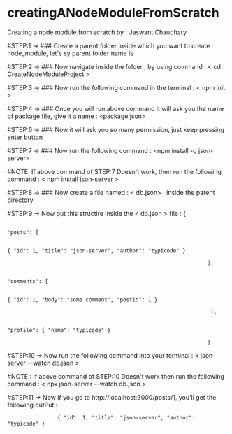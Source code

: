 # creatingANodeModuleFromScratch
Creating a node module from scratch by : Jaswant Chaudhary

#STEP:1 -> ### Create a parent folder inside which you want to create node_module, let's sy parent folder name is <CreateNodeModuleProject>
  
#STEP:2 -> ### Now navigate inside the folder <CreateNodeModuleProject>, by using command : < cd CreateNodeModuleProject >
  
#STEP:3 -> ### Now run the following command in the terminal : < npm init >
  
#STEP:4 -> ### Once you will run above command it will ask you the name of package file, give it a name : <package.json>
  
#STEP:6 -> ### Now it will ask you so many permission, just keep pressing enter button
  
#STEP:7 -> ### Now run the following command : <npm install -g json-server> 
  
#NOTE: If above command of STEP:7 Doesn't work, then run the following command : < npm install json-server >

#STEP:8 -> ### Now create a file named : < db.json> , inside the parent directory <CreateNodeModuleProject>

#STEP:9 -> Now put this structire inside the < db.json > file :
                                                                {
                                                                
                                                                   "posts": [
                                                                    
                                                                              { "id": 1, "title": "json-server", "author": "typicode" }
                                                                  
                                                                    ],
                                                                  
                                                                    "comments": [
                                                                   
                                                                                { "id": 1, "body": "some comment", "postId": 1 }
                                                                  
                                                                     ],
                                                                  
                                                                      "profile": { "name": "typicode" }
                                                                
                                                                    }
  
#STEP:10 -> Now run the following command into your terminal : < json-server --watch db.json > 
  
#NOTE : If above command of STEP:10 Doesn't work then run the following command : < npx json-server --watch db.json >

#STEP:11 -> Now if you go to http://localhost:3000/posts/1, you'll get the following outPut : 

                    { "id": 1, "title": "json-server", "author": "typicode" }

